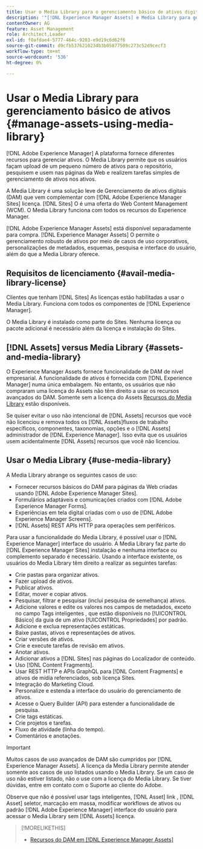 ```yaml
---
title: Usar o Media Library para o gerenciamento básico de ativos digitais
description: '"[!DNL Experience Manager Assets] e Media Library para gerenciamento de ativos."'
contentOwner: AG
feature: Asset Management
role: Architect,Leader
exl-id: f0afdae4-5777-464c-9203-e9d19c6d62f6
source-git-commit: d9cfb5376210234b3b05877509c273c52d9cecf3
workflow-type: tm+mt
source-wordcount: '536'
ht-degree: 0%

---
```


<!--

Define Media Lib
Define req for it
Define use cases
Define what is not included

-->

# Usar o Media Library para gerenciamento básico de ativos {#manage-assets-using-media-library}

[!DNL Adobe Experience Manager] A plataforma fornece diferentes recursos para gerenciar ativos. O Media Library permite que os usuários façam upload de um pequeno número de ativos para o repositório, pesquisem e usem nas páginas da Web e realizem tarefas simples de gerenciamento de ativos nos ativos.

A Media Library é uma solução leve de Gerenciamento de ativos digitais (DAM) que vem complementar com [!DNL Adobe Experience Manager Sites] licença. [!DNL Sites] O é uma oferta do Web Content Management (WCM). O Media Library funciona com todos os recursos do Experience Manager.

[!DNL Adobe Experience Manager Assets] está disponível separadamente para compra. [!DNL Experience Manager Assets] O permite o gerenciamento robusto de ativos por meio de casos de uso corporativos, personalizações de metadados, esquemas, pesquisa e interface do usuário, além do que a Media Library oferece.

## Requisitos de licenciamento {#avail-media-library-license}

Clientes que tenham [!DNL Sites] As licenças estão habilitadas a usar o Media Library. Funciona com todos os componentes de [!DNL Experience Manager].

O Media Library é instalado como parte do Sites. Nenhuma licença ou pacote adicional é necessário além da licença e instalação do Sites.

## [!DNL Assets] versus Media Library {#assets-and-media-library}

O Experience Manager Assets fornece funcionalidade de DAM de nível empresarial. A funcionalidade de ativos é fornecida com [!DNL Experience Manager] numa única embalagem. No entanto, os usuários que não compraram uma licença do Assets não têm direito a usar os recursos avançados do DAM. Somente sem a licença do Assets [Recursos do Media Library](#use-media-library) estão disponíveis.

Se quiser evitar o uso não intencional de [!DNL Assets] recursos que você não licenciou e remova todos os [!DNL Assets]fluxos de trabalho específicos, componentes, taxonomias, opções e o [!DNL Assets] administrador de [!DNL Experience Manager]. Isso evita que os usuários usem acidentalmente [!DNL Assets] recursos que você não licenciou.

## Usar o Media Library {#use-media-library}

A Media Library abrange os seguintes casos de uso:

* Fornecer recursos básicos do DAM para páginas da Web criadas usando [!DNL Adobe Experience Manager Sites].
* Formulários adaptáveis e comunicações criados com [!DNL Adobe Experience Manager Forms].
* Experiências em tela digital criadas com o uso de [!DNL Adobe Experience Manager Screens].
* [!DNL Assets] REST APIs HTTP para operações sem periféricos.

<!-- TBD: Remove this after confirmation. May need to merge this list with the list provided by PMs.

* Static renditions
-->

Para usar a funcionalidade do Media Library, é possível usar o [!DNL Experience Manager] interface do usuário. A Media Library faz parte do [!DNL Experience Manager Sites] instalação e nenhuma interface ou complemento separado é necessário. Usando a interface existente, os usuários do Media Library têm direito a realizar as seguintes tarefas:

* Crie pastas para organizar ativos.
* Fazer upload de ativos.
* Publicar ativos.
* Editar, mover e copiar ativos.
* Pesquisar, filtrar e pesquisar (inclui pesquisa de semelhança) ativos.
* Adicione valores e edite os valores nos campos de metadados, exceto no campo Tags inteligentes , que estão disponíveis no [!UICONTROL Básico] da guia de um ativo [!UICONTROL Propriedades] por padrão.
* Adicione e exclua representações estáticas.
* Baixe pastas, ativos e representações de ativos.
* Criar versões de ativos.
* Crie e execute tarefas de revisão em ativos.
* Anotar ativos.
* Adicionar ativos a [!DNL Sites] nas páginas do Localizador de conteúdo.
* Uso [!DNL Content Fragments].
* Usar REST HTTP e APIs GraphQL para [!DNL Content Fragments] e ativos de mídia referenciados, sob licença Sites.
* Integração do Marketing Cloud.
* Personalize e estenda a interface do usuário do gerenciamento de ativos.
* Acesse o Query Builder (API) para estender a funcionalidade de pesquisa.
* Crie tags estáticas.
* Crie projetos e tarefas.
* Fluxo de atividade (linha do tempo).
* Comentários e anotações.

<!-- TBD: Define exactly which basic Assets workflow are available for use with Media Library?

As per PM, we must avoid stating such a list, as we don't have a list that makes sense in Cloud Service.
-->

>[!IMPORTANT]
>
>Muitos casos de uso avançados de DAM são cumpridos por [!DNL Experience Manager Assets]. A licença da Media Library permite atender somente aos casos de uso listados usando o Media Library. Se um caso de uso não estiver listado, não o use com a licença do Media Library. Se tiver dúvidas, entre em contato com o Suporte ao cliente do Adobe.

Observe que não é possível usar tags inteligentes, [!DNL Asset] link , [!DNL Asset] seletor, marcação em massa, modificar workflows de ativos ou padrão [!DNL Adobe Experience Manager] interface do usuário para acessar o Media Library sem [!DNL Assets] licença.

<!-- TBD: Add a CTA - how to contact Adobe for queries. -->

>[!MORELIKETHIS]
>
>* [Recursos do DAM em [!DNL Experience Manager Assets]](https://experienceleague.adobe.com/docs/experience-manager-64/assets/home.html)

